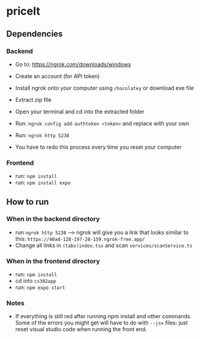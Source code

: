 # priceIt

## Dependencies
### Backend
- Go to: https://ngrok.com/downloads/windows
- Create an account (for API token)
- Install ngrok onto your computer using `chocolatey` or download exe file
-  Extract zip file
-  Open your terminal and cd into the extracted folder
-  Run: `ngrok config add-authtoken <token>` and replace <token> with your own
-  Run: `ngrok http 5238`

- You have to redo this process every time you reset your computer

### Frontend
- run: `npm install`
- run: `npm install expo`

## How to run
### When in the backend directory
- run `ngrok http 5238` --> ngrok will give you a link that looks similar to this: `https://40ad-128-197-28-159.ngrok-free.app/`
- Change all links in `(tabs)index.tsx` and scan `services/scanService.ts`

### When in the frontend directory
- run: `npm install`
- cd into `cs392app`
- run: `npm expo start`

### Notes
- If everything is still red after running npm install and other commands. Some of the errors you might get will have to do with `--jsx` files: just reset visual studio code when running the front end.
